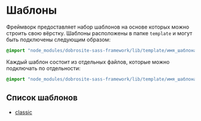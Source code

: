 # Шаблоны

Фреймворк предоставляет набор шаблонов на основе которых можно строить свою вёрстку. Шаблоны
расположены в папке `template` и могут быть подключены следующим образом:

```scss
@import "node_modules/dobrosite-sass-framework/lib/template/имя_шаблона/all";
```
Каждый шаблон состоит из отдельных файлов, которые можно подключать по отдельности:

```scss
@import "node_modules/dobrosite-sass-framework/lib/template/имя_шаблона/reset";
```

## Список шаблонов

- [classic](templates/classic.ru.md)
